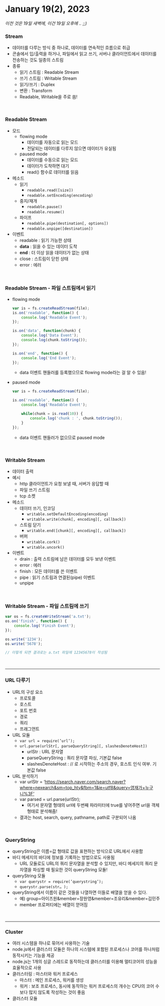 # January 19(2), 2023

*이전 것은 19일 새벽에, 이건 19일 오후에 .. ;;)*

### Stream

- 데이터를 다루는 방식 중 하나로, 데이터를 연속적인 흐름으로 취급
- 콘솔에서 입/출력을 하거나, 파일에서 읽고 쓰기, 서버나 클라이언트에서 데이터를 전송하는 것도 일종의 스트림
- 종류
    - 읽기 스트림 : Readable Stream
    - 쓰기 스트림 : Writable Stream
    - 읽기/쓰기 : Duplex
    - 변환 : Transform
    - Readable, Writable을 주로 씀!

<br>

### Readable Stream

- 모드
    - flowing mode
        - 데이터를 자동으로 읽는 모드
        - 전달되는 데이터를 다루지 않으면 데이터가 유실됨
    - paused mode
        - 데이터를 수동으로 읽는 모드
        - 데이터가 도착하면 대기
        - read() 함수로 데이터를 읽음
- 메소드
    - 읽기
        - `readable.read([size])`
        - `readable.setEncoding(encoding)`
    - 중지/재개
        - `readable.pause()`
        - `readable.resume()`
    - 파이프
        - `readable.pipe(destination[, options])`
        - `readable.unpipe([destination])`
- 이벤트
    - readable : 읽기 가능한 상태
    - **data** : 읽을 수 있는 데이터 도착
    - **end** : 더 이상 읽을 데이터가 없는 상태
    - close : 스트림이 닫힌 상태
    - error : 에러

<br>

### Readable Stream - 파일 스트림에서 읽기

- flowing mode
    
    ```jsx
    var is = fs.createReadStream(file);
    is.on('readable', function() {
    	console.log('Readable Event');
    });
    
    is.on('data', function(chunk) {
    	console.log('Data Event');
    	console.log(chunk.toString());
    });
    
    is.on('end', function() {
    	console.log('End Event');
    });
    ```
    
    - data 이벤트 핸들러를 등록했으므로 flowing mode라는 걸 알 수 있음!

- paused mode
    
    ```jsx
    var is = fs.createReadStream(file);
    
    is.on('readable', function() {
    	console.log('Readable Event');
    
    	while(chunk = is.read(10)) {
    		console.log('chunk : ', chunk.toString());
    	}
    });
    ```
    
    - data 이벤트 핸들러가 없으므로 paused mode

<br>

### Writable Stream

- 데이터 출력
- 예시
    - http 클라이언트가 요청 보낼 때, 서버가 응답할 때
    - 파일 쓰기 스트림
    - tcp 소켓
- 메소드
    - 데이터 쓰기, 인코딩
        - `writable.setDefaultEncoding(encoding)`
        - `writable.write(chunk[, encoding][, callback])`
    - 스트림 닫기
        - `writable.end([chunk][, encoding][, callback])`
    - 버퍼
        - `writable.cork()`
        - `writable.uncork()`
- 이벤트
    - drain : 출력 스트림에 남은 데이터를 모두 보낸 이벤트
    - error : 에러
    - finish : 모든 데이터를 쓴 이벤트
    - pipe : 읽기 스트림과 연결된(pipe) 이벤트
    - unpipe

<br>

### Writable Stream - 파일 스트림에 쓰기

```jsx
var os = fs.createWriteStream('a.txt');
os.on('finish', function() {
	console.log('Finish Event');
});

os.write('1234');
os.write('5678');

// 이렇게 되면 결과로는 a.txt 파일에 12345678이 작성됨
```

<br>

---

### URL 다루기

- URL의 구성 요소
    - 프로토콜
    - 호스트
    - 포트 번호
    - 경로
    - 쿼리
    - 프래그먼트
- URL 모듈
    - `var url = require(’url’);`
    - `url.parse(urlStr[, parseQueryString][, slashesDenoteHost])`
        - urlStr : URL 문자열
        - parseQueryString : 쿼리 문자열 파싱, 기본값 false
        - slashesDenoteHost : // 로 시작하는 주소의 경우, 호스트 인식 여부. 기본값 false
- URL 분석하기
    - var urlStr = ‘https://search.naver.com/search.naver?where=nexearch&sm=top_hty&fbm=1&ie=utf8&query=영재가+누구니%3F’
    - var parsed = url.parse(urlStr);
        - 여기서 문자열 형태의 url에 두번째 파라미터에 true를 넣어주면 url을 객체 형태로 분석해줌!
    - 결과는 host, search, query, pathname, path로 구분되어 나옴

<br>

### QueryString

- queryString은 이름=값 형태로 값을 표현하는 방식으로 URL에서 사용함
- 바디 메세지의 바디에 정보를 기록하는 방법으로도 사용됨
    - URL 모듈로도 URL의 쿼리 문자열을 분석할 수 있지만, 바디 메세지의 쿼리 문자열을 파싱할 때 필요한 것이 queryString 모듈!
- queryString 모듈
    - `var querystr = require(’querystring’);`
    - `querystr.parse(str… );`
- queryString에서 이름이 같은 것들을 나열하면 이들로 배열을 얻을 수 있다.
    - 예) group=아이즈원&member=장원영&member=조유리&member=김민주
    - member 프로퍼티에는 배열이 얻어짐
    
<br>

---

### Cluster

- 여러 시스템을 하나로 묶어서 사용하는 기술
- node.js에서 클러스터 모듈은 하나의 시스템에 포함된 프로세스나 코어를 하나처럼 동작시키는 기능을 제공
- node.js는 1개의 싱글 스레드로 동작하는데 클러스터를 이용해 멀티코어의 성능을 효율적으로 사용
- 클러스터링 : 마스터와 워커 프로세스
    - 마스터 : 메인 프로세스, 워커를 생성
    - 워커 : 보조 프로세스, 동시에 동작하는 워커 프로세스의 개수는 CPU의 코어 수보다 많지 않도록 작성하는 것이 좋음
- 클러스터 모듈